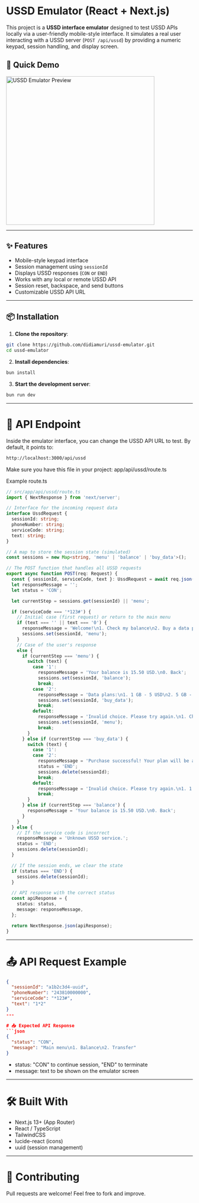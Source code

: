 # USSD Emulator (React + Next.js)

This project is a **USSD interface emulator** designed to test USSD APIs locally via a user-friendly mobile-style interface. It simulates a real user interacting with a USSD server (`POST /api/ussd`) by providing a numeric keypad, session handling, and display screen.

## 🚀 Quick Demo

<img src="https://github.com/didiamuri/ussd-emulator/ussd-simulator-preview.png" alt="USSD Emulator Preview" width="400"/>

---

## ✨ Features

- Mobile-style keypad interface
- Session management using `sessionId`
- Displays USSD responses (`CON` or `END`)
- Works with any local or remote USSD API
- Session reset, backspace, and send buttons
- Customizable USSD API URL

---

## 📦 Installation

1. **Clone the repository**:

```bash
git clone https://github.com/didiamuri/ussd-emulator.git
cd ussd-emulator
```

2. **Install dependencies**:
```bash
bun install
```

3. **Start the development server**:
```bash
bun run dev 
```
---

# 🔧 API Endpoint
Inside the emulator interface, you can change the USSD API URL to test. By default, it points to:


```bash
http://localhost:3000/api/ussd
```
Make sure you have this file in your project: app/api/ussd/route.ts

Example route.ts
```ts
// src/app/api/ussd/route.ts
import { NextResponse } from 'next/server';

// Interface for the incoming request data
interface UssdRequest {
  sessionId: string;
  phoneNumber: string;
  serviceCode: string;
  text: string;
}

// A map to store the session state (simulated)
const sessions = new Map<string, 'menu' | 'balance' | 'buy_data'>();

// The POST function that handles all USSD requests
export async function POST(req: Request) {
  const { sessionId, serviceCode, text }: UssdRequest = await req.json();
  let responseMessage = '';
  let status = 'CON';

  let currentStep = sessions.get(sessionId) || 'menu';

  if (serviceCode === '*123#') {
    // Initial case (first request) or return to the main menu
    if (text === '' || text === '0') {
      responseMessage = 'Welcome!\n1. Check my balance\n2. Buy a data plan\n0. Back';
      sessions.set(sessionId, 'menu');
    }
    // Case of the user's response
    else {
      if (currentStep === 'menu') {
        switch (text) {
          case '1':
            responseMessage = 'Your balance is 15.50 USD.\n0. Back';
            sessions.set(sessionId, 'balance');
            break;
          case '2':
            responseMessage = 'Data plans:\n1. 1 GB - 5 USD\n2. 5 GB - 15 USD\n0. Back';
            sessions.set(sessionId, 'buy_data');
            break;
          default:
            responseMessage = 'Invalid choice. Please try again.\n1. Check my balance\n2. Buy a data plan\n0. Back';
            sessions.set(sessionId, 'menu');
            break;
        }
      } else if (currentStep === 'buy_data') {
        switch (text) {
          case '1':
          case '2':
            responseMessage = 'Purchase successful! Your plan will be activated shortly. Thank you!\n'
            status = 'END';
            sessions.delete(sessionId);
            break;
          default:
            responseMessage = 'Invalid choice. Please try again.\n1. 1 GB - 5 USD\n2. 5 GB - 15 USD\n0. Back';
            break;
        }
      } else if (currentStep === 'balance') {
        responseMessage = 'Your balance is 15.50 USD.\n0. Back';
      }
    }
  } else {
    // If the service code is incorrect
    responseMessage = 'Unknown USSD service.';
    status = 'END';
    sessions.delete(sessionId);
  }

  // If the session ends, we clear the state
  if (status === 'END') {
    sessions.delete(sessionId);
  }

  // API response with the correct status
  const apiResponse = {
    status: status,
    message: responseMessage,
  };

  return NextResponse.json(apiResponse);
}
```
---

# 📤 API Request Example
```json
{
  "sessionId": "a1b2c3d4-uuid",
  "phoneNumber": "243810000000",
  "serviceCode": "*123#",
  "text": "1*2"
}
---

# 📥 Expected API Response
```json
{
  "status": "CON",
  "message": "Main menu\n1. Balance\n2. Transfer"
}
```

* status: "CON" to continue session, "END" to terminate
* message: text to be shown on the emulator screen

---

# 🛠️ Built With
* Next.js 13+ (App Router)
* React / TypeScript
* TailwindCSS
* lucide-react (icons)
* uuid (session management)

---

# 🤝 Contributing
Pull requests are welcome! Feel free to fork and improve.
